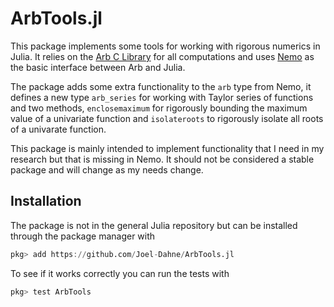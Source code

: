# ArbTools.jl

This package implements some tools for working with rigorous numerics
in Julia. It relies on the [Arb C
Library](http://arblib.org/index.html) for all computations and uses
[Nemo](https://github.com/wbhart/Nemo.jl) as the basic interface
between Arb and Julia.

The package adds some extra functionality to the `arb` type from Nemo,
it defines a new type `arb_series` for working with Taylor series of
functions and two methods, `enclosemaximum` for rigorously bounding
the maximum value of a univariate function and `isolateroots` to
rigorously isolate all roots of a univarate function.

This package is mainly intended to implement functionality that I need
in my research but that is missing in Nemo. It should not be
considered a stable package and will change as my needs change.

## Installation
The package is not in the general Julia repository but can be
installed through the package manager with
``` julia
pkg> add https://github.com/Joel-Dahne/ArbTools.jl
```

To see if it works correctly you can run the tests with
``` julia
pkg> test ArbTools
```
